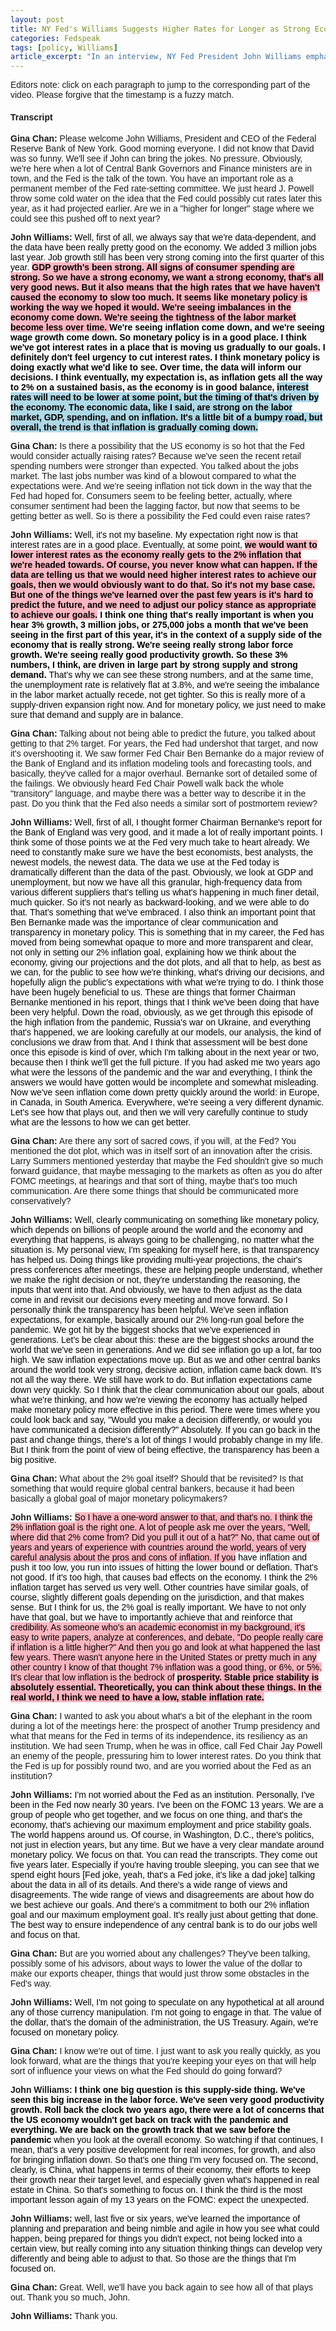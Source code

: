 ```yaml
---
layout: post
title: NY Fed's Williams Suggests Higher Rates for Longer as Strong Economy Outweighs Inflation Concerns
categories: Fedspeak
tags: [policy, Williams]
article_excerpt: "In an interview, NY Fed President John Williams emphasized that despite strong economic data, including robust job growth and consumer spending, the Fed's high interest rates haven't caused the economy to slow significantly. He stated, 'It seems like monetary policy is working the way we hoped it would.' While acknowledging that inflation and wage growth are coming down, Williams maintained that the Fed doesn't 'feel urgency to cut interest rates,' citing the need for inflation to reach the 2% target on a sustained basis before considering rate cuts. He reiterated his commitment to the 2% inflation goal, asserting that 'stable price stability is absolutely essential' for prosperity. Williams also highlighted the importance of supply-side factors, productivity growth, and the Fed's ability to adjust policy as needed in response to incoming data."
---
```


Editors note: click on each paragraph to jump to the corresponding part of the video. Please forgive that the timestamp is a fuzzy match.


<style>
    body {
        font-family: Arial, sans-serif;
    }
    .neutral {
        color: black; /* Ensuring text color is readable */
    }
    .dovish {
        background-color: lightblue; /* Changed from color to background-color */
        color: black; /* Ensuring text color is readable */
    }
    .most-dovish {
        background-color: blue; /* Changed from color to background-color */
        color: white; /* Changing text color to white for readability */
    }
    .hawkish {
        background-color: lightpink; /* Changed from color to background-color */
        color: black; /* Ensuring text color is readable */
    }
    .most-hawkish {
        background-color: red; /* Changed from color to background-color */
        color: white; /* Changing text color to white for readability */
    }
    .bold {
        font-weight: bold;
    }
  .underscored {
  text-decoration: underline;
}

  
</style>

<div id="youtube-player-container"></div>


<!-- Load the IFrame Player API code asynchronously -->
<script src="https://www.youtube.com/iframe_api"></script>

<script>
  var player;
  function onYouTubeIframeAPIReady() {
    player = new YT.Player('youtube-player-container', {
      height: '315',
      width: '560',
      videoId: 'HcqP4JvE2MU'
    });
  };

function seekToTime(timestamp) {
  var timeArr = timestamp.split(":");
  var hours = 0;
  var minutes = 0;
  var seconds = 0;

  // Check if the timestamp includes hours
  if (timeArr.length === 3) {
    hours = parseInt(timeArr[0], 10);
    minutes = parseInt(timeArr[1], 10);
    seconds = parseInt(timeArr[2], 10);
  } else if (timeArr.length === 2) {
    // If the timestamp is only minutes and seconds
    minutes = parseInt(timeArr[0], 10);
    seconds = parseInt(timeArr[1], 10);
  } else if (timeArr.length === 1) {
    // If the timestamp is only seconds
    seconds = parseInt(timeArr[0], 10);
  }

  // Calculate total seconds
  var totalSeconds = hours * 3600 + minutes * 60 + seconds;

  // Seek to the specified time if possible
  if (player && player.seekTo) {
    player.seekTo(totalSeconds, true);
  }
}


// Attach click event listeners to each sentence
document.addEventListener('DOMContentLoaded', function() {
  document.querySelectorAll("span[data-timestamp]").forEach(function(span) {
    span.addEventListener("click", function() {
      // Remove highlighting/underscore from all spans
      document.querySelectorAll("span[data-timestamp]").forEach(function(otherSpan) {
        otherSpan.classList.remove("underscored"); // or "underscored" for underscore
      });
      
      // Add highlighting/underscore to the clicked span
      this.classList.add("underscored"); // or "underscored" for underscore
      
      // Seek the video to the timestamp
      var timestamp = this.getAttribute("data-timestamp");
      seekToTime(timestamp);
    });
  });
});

</script>


#### Transcript

<p><b>Gina Chan:</b> Please welcome John Williams, President and CEO of the Federal Reserve Bank of New York. Good morning everyone. I did not know that David was so funny. We'll see if John can bring the jokes. No pressure. Obviously, we're here when a lot of Central Bank Governors and Finance ministers are in town, and the Fed is the talk of the town. You have an important role as a permanent member of the Fed rate-setting committee. We just heard J. Powell throw some cold water on the idea that the Fed could possibly cut rates later this year, as it had projected earlier. Are we in a "higher for longer" stage where we could see this pushed off to next year?</p>

<p><b>John Williams:</b> <span id="sentence-1" data-timestamp="24:24" class="neutral">Well, first of all, we always say that we're data-dependent, and the data have been really pretty good on the economy. We added 3 million jobs last year. Job growth still has been very strong coming into the first quarter of this year. </span> <span id="sentence-2" data-timestamp="24:56" class="hawkish bold">GDP growth's been strong. All signs of consumer spending are strong. So we have a strong economy, we want a strong economy, that's all very good news. But it also means that the high rates that we have haven't caused the economy to slow too much. It seems like monetary policy is working the way we hoped it would. We're seeing imbalances in the economy come down. We're seeing the tightness of the labor market become less over time. </span> <span id="sentence-3" data-timestamp="25:25" class="neutral bold">We're seeing inflation come down, and we're seeing wage growth come down. So monetary policy is in a good place. I think we've got interest rates in a place that is moving us gradually to our goals. I definitely don't feel urgency to cut interest rates. I think monetary policy is doing exactly what we'd like to see. Over time, the data will inform our decisions. I think eventually, my expectation is, as inflation gets all the way to 2% on a sustained basis, as the economy is in good balance,</span> <span id="sentence-4" data-timestamp="25:54" class="dovish bold">interest rates will need to be lower at some point, but the timing of that's driven by the economy. The economic data, like I said, are strong on the labor market, GDP, spending, and on inflation. It's a little bit of a bumpy road, but overall, the trend is that inflation is gradually coming down.</span></p>

<p><b>Gina Chan:</b> Is there a possibility that the US economy is so hot that the Fed would consider actually raising rates? Because we've seen the recent retail spending numbers were stronger than expected. You talked about the jobs market. The last jobs number was kind of a blowout compared to what the expectations were. And we're seeing inflation not tick down in the way that the Fed had hoped for. Consumers seem to be feeling better, actually, where consumer sentiment had been the lagging factor, but now that seems to be getting better as well. So is there a possibility the Fed could even raise rates?</p>

<p><b>John Williams:</b> <span id="sentence-5" data-timestamp="26:24" class="neutral">Well, it's not my baseline. My expectation right now is that interest rates are in a good place. Eventually, at some point,</span> <span id="sentence-6" data-timestamp="26:57" class="hawkish bold">we would want to lower interest rates as the economy really gets to the 2% inflation that we're headed towards. Of course, you never know what can happen. If the data are telling us that we would need higher interest rates to achieve our goals, then we would obviously want to do that. So it's not my base case. But one of the things we've learned over the past few years is it's hard to predict the future, and we need to adjust our policy stance as appropriate to achieve our goals.</span> <span id="sentence-7" data-timestamp="27:23" class="neutral bold"> I think one thing that's really important is when you hear 3% growth, 3 million jobs, or 275,000 jobs a month that we've been seeing in the first part of this year, it's in the context of a supply side of the economy that is really strong. We're seeing really strong labor force growth. We're seeing really good productivity growth. So these 3% numbers, I think, are driven in large part by strong supply and strong demand. </span> <span id="sentence-8" data-timestamp="27:52" class="neutral">That's why we can see these strong numbers, and at the same time, the unemployment rate is relatively flat at 3.8%, and we're seeing the imbalance in the labor market actually recede, not get tighter. So this is really more of a supply-driven expansion right now. And for monetary policy, we just need to make sure that demand and supply are in balance.</span></p>

<p><b>Gina Chan:</b> Talking about not being able to predict the future, you talked about getting to that 2% target. For years, the Fed had undershot that target, and now it's overshooting it. We saw former Fed Chair Ben Bernanke do a major review of the Bank of England and its inflation modeling tools and forecasting tools, and basically, they've called for a major overhaul. Bernanke sort of detailed some of the failings. We obviously heard Fed Chair Powell walk back the whole "transitory" language, and maybe there was a better way to describe it in the past. Do you think that the Fed also needs a similar sort of postmortem review?</p>

<p><b>John Williams:</b> <span id="sentence-9" data-timestamp="29:02" class="neutral">Well, first of all, I thought former Chairman Bernanke's report for the Bank of England was very good, and it made a lot of really important points. I think some of those points we at the Fed very much take to heart already. We need to constantly make sure we have the best economists, best analysts, the newest models, the newest data. The data we use at the Fed today is dramatically different than the data of the past. Obviously, we look at GDP and unemployment, </span> <span id="sentence-10" data-timestamp="29:30" class="neutral">but now we have all this granular, high-frequency data from various different suppliers that's telling us what's happening in much finer detail, much quicker. So it's not nearly as backward-looking, and we were able to do that. That's something that we've embraced. I also think an important point that Ben Bernanke made was the importance of clear communication and transparency in monetary policy. This is something that in my career, the Fed has moved from being</span> <span id="sentence-11" data-timestamp="29:59" class="neutral">somewhat opaque to more and more transparent and clear, not only in setting our 2% inflation goal, explaining how we think about the economy, giving our projections and the dot plots, and all that to help, as best as we can, for the public to see how we're thinking, what's driving our decisions, and hopefully align the public's expectations with what we're trying to do. I think those have been hugely beneficial to us. These are things that former Chairman Bernanke mentioned in his report, things</span> <span id="sentence-12" data-timestamp="30:28" class="neutral">that I think we've been doing that have been very helpful. Down the road, obviously, as we get through this episode of the high inflation from the pandemic, Russia's war on Ukraine, and everything that's happened, we are looking carefully at our models, our analysis, the kind of conclusions we draw from that. And I think that assessment will be best done once this episode is kind of over, which I'm talking about in the</span> <span id="sentence-13" data-timestamp="30:58" class="neutral">next year or two, because then I think we'll get the full picture. If you had asked me two years ago what were the lessons of the pandemic and the war and everything, I think the answers we would have gotten would be incomplete and somewhat misleading. Now we've seen inflation come down pretty quickly around the world: in Europe, in Canada, in South America. Everywhere, we're seeing a very different dynamic. Let's see how that plays out, and then we will very carefully continue to</span> <span id="sentence-14" data-timestamp="31:24" class="neutral">study what are the lessons to how we can get better.</span></p>

<p><b>Gina Chan:</b> Are there any sort of sacred cows, if you will, at the Fed? You mentioned the dot plot, which was in itself sort of an innovation after the crisis. Larry Summers mentioned yesterday that maybe the Fed shouldn't give so much forward guidance, that maybe messaging to the markets as often as you do after FOMC meetings, at hearings and that sort of thing, maybe that's too much communication. Are there some things that should be communicated more conservatively?</p>

<p><b>John Williams:</b> <span id="sentence-15" data-timestamp="31:58" class="neutral">Well, clearly communicating on something like monetary policy, which depends on billions of people around the world and the economy and everything that happens, is always going to be challenging, no matter what the situation is. My personal view, I'm speaking for myself here, is that transparency has helped us. Doing things like providing multi-year projections, the chair's press conferences after meetings, these are helping people understand, whether we</span> <span id="sentence-16" data-timestamp="32:29" class="neutral">make the right decision or not, they're understanding the reasoning, the inputs that went into that. And obviously, we have to then adjust as the data come in and revisit our decisions every meeting and move forward. So I personally think the transparency has been helpful. We've seen inflation expectations, for example, basically around our 2% long-run goal before the pandemic. We got hit by the biggest shocks that we've experienced in generations. Let's be clear about this: these are the biggest</span> <span id="sentence-17" data-timestamp="32:59" class="neutral">shocks around the world that we've seen in generations. And we did see inflation go up a lot, far too high. We saw inflation expectations move up. But as we and other central banks around the world took very strong, decisive action, inflation came back down. It's not all the way there. We still have work to do. But inflation expectations came down very quickly. So I think that the clear communication about our goals, about what we're thinking, and how we're viewing the economy has actually helped make</span> <span id="sentence-18" data-timestamp="33:27" class="neutral">monetary policy more effective in this period. There were times where you could look back and say, "Would you make a decision differently, or would you have communicated a decision differently?" Absolutely. If you can go back in the past and change things, there's a lot of things I would probably change in my life. But I think from the point of view of being effective, the transparency has been a big positive.</span></p>

<p><b>Gina Chan:</b> What about the 2% goal itself? Should that be revisited? Is that something that would require global central bankers, because it had been basically a global goal of major monetary policymakers?</p>

<p><b>John Williams:</b> <span id="sentence-19" data-timestamp="33:55" class="hawkish">So I have a one-word answer to that, and that's no. I think the 2% inflation goal is the right one. A lot of people ask me over the years, "Well, where did that 2% come from? Did you pull it out of a hat?" No, that came out of years and years of experience with countries around the world, years of very careful analysis about the pros and cons of inflation. If you</span> <span id="sentence-20" data-timestamp="34:29" class="neutral">have inflation and push it too low, you run into issues of hitting the lower bound or deflation. That's not good. If it's too high, that causes bad effects on the economy. I think the 2% inflation target has served us very well. Other countries have similar goals, of course, slightly different goals depending on the jurisdiction, and that makes sense. But I think for us, the 2% goal is really important. We have to not only have that goal, but we have to importantly achieve that and reinforce that</span> <span id="sentence-21" data-timestamp="34:58" class="hawkish">credibility. As someone who's an academic economist in my background, it's easy to write papers, analyze at conferences, and debate, "Do people really care if inflation is a little higher?" And then you go and look at what happened the last few years. There wasn't anyone here in the United States or pretty much in any other country I know of that thought 7% inflation was a good thing, or 6%, or 5%. It's clear that low inflation is the bedrock of</span> <span id="sentence-22" data-timestamp="35:27" class="hawkish bold">prosperity. Stable price stability is absolutely essential. Theoretically, you can think about these things. In the real world, I think we need to have a low, stable inflation rate.</span></p>

<p><b>Gina Chan:</b> I wanted to ask you about what's a bit of the elephant in the room during a lot of the meetings here: the prospect of another Trump presidency and what that means for the Fed in terms of its independence, its resiliency as an institution. We had seen Trump, when he was in office, call Fed Chair Jay Powell an enemy of the people, pressuring him to lower interest rates. Do you think that the Fed is up for possibly round two, and are you worried about the Fed as an institution?</p>

<p><b>John Williams:</b> <span id="sentence-23" data-timestamp="36:02" class="neutral">I'm not worried about the Fed as an institution. Personally, I've been in the Fed now nearly 30 years. I've been on the FOMC 13 years. We are a group of people who get together, and we focus on one thing, and that's the economy, that's achieving our maximum employment and price stability goals. The world happens</span> <span id="sentence-24" data-timestamp="36:35" class="neutral">around us. Of course, in Washington, D.C., there's politics, not just in election years, but any time. But we have a very clear mandate around monetary policy. We focus on that. You can read the transcripts. They come out five years later. Especially if you're having trouble sleeping, you can see that we spend eight hours [Fed joke, yeah, that's a Fed joke, it's like a dad joke] talking about the data in all of its details. And there's a wide range of</span> <span id="sentence-25" data-timestamp="37:02" class="neutral">views and disagreements. The wide range of views and disagreements are about how do we best achieve our goals. And there's a commitment to both our 2% inflation goal and our maximum employment goal. It's really just about getting that done. The best way to ensure independence of any central bank is to do our jobs well and focus on that.</span></p>

<p><b>Gina Chan:</b> But are you worried about any challenges? They've been talking, possibly some of his advisors, about ways to lower the value of the dollar to make our exports cheaper, things that would just throw some obstacles in the Fed's way.</p>

<p><b>John Williams:</b> <span id="sentence-26" data-timestamp="37:31" class="neutral">Well, I'm not going to speculate on any hypothetical at all around any of those currency manipulation. I'm not going to engage in that. The value of the dollar, that's the domain of the administration, the US Treasury. Again, we're focused on monetary policy.</span></p>

<p><b>Gina Chan:</b> I know we're out of time. I just want to ask you really quickly, as you look forward, what are the things that you're keeping your eyes on that will help sort of influence your views on what the Fed should do going forward?</p>

<p><b>John Williams:</b> <span id="sentence-27" data-timestamp="38:02" class="neutral bold">I think one big question is this supply-side thing. We've seen this big increase in the labor force. We've seen very good productivity growth. Roll back the clock two years ago, there were a lot of concerns that the US economy wouldn't get back on track with the pandemic and everything. We are back on the growth track that we saw before the pandemic</span> <span id="sentence-28" data-timestamp="38:30" class="neutral">when you look at the overall economy. So watching if that continues, I mean, that's a very positive development for real incomes, for growth, and also for bringing inflation down. So that's one thing I'm very focused on. The second, clearly, is China, what happens in terms of their economy, their efforts to keep their growth near their target level, and especially given what's happened in real estate in China. So that's something to focus on. I think the third is the most</span> <span id="sentence-29" data-timestamp="38:57" class="neutral">important lesson again of my 13 years on the FOMC: expect the unexpected. <p><b>John Williams:</b> <span id="sentence-30" data-timestamp="38:57" class="neutral">well, last five or six years, we've learned the importance of planning and preparation and being nimble and agile in how you see what could happen, being prepared for things you didn't expect, not being locked into a certain view, but really coming into any situation thinking things can develop very differently and being able to adjust to that. So those are the things that I'm focused on.</span></p> <p><b>Gina Chan:</b> Great. Well, we'll have you back again to see how all of that plays out. Thank you so much, John.</p> <p><b>John Williams:</b> Thank you.</p>
